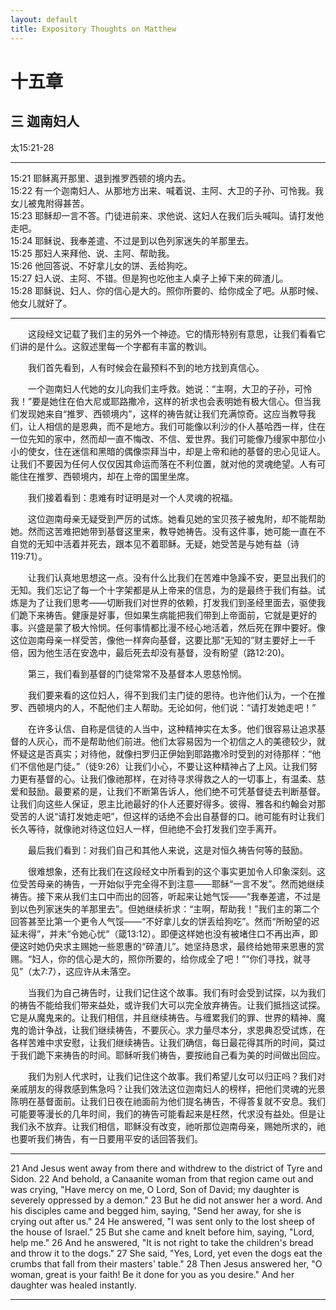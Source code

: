 ```yaml
---
layout: default
title: Expository Thoughts on Matthew
---
```


# 十五章 

## 三 迦南妇人

太15:21-28

***

15:21 耶稣离开那里、退到推罗西顿的境内去。<br>
15:22 有一个迦南妇人、从那地方出来、喊着说、主阿、大卫的子孙、可怜我。我女儿被鬼附得甚苦。<br>
15:23 耶稣却一言不答。门徒进前来、求他说、这妇人在我们后头喊叫。请打发他走吧。<br>
15:24 耶稣说、我奉差遣、不过是到以色列家迷失的羊那里去。<br>
15:25 那妇人来拜他、说、主阿、帮助我。<br>
15:26 他回答说、不好拿儿女的饼、丢给狗吃。<br>
15:27 妇人说、主阿、不错。但是狗也吃他主人桌子上掉下来的碎渣儿。<br>
15:28 耶稣说、妇人、你的信心是大的。照你所要的、给你成全了吧。从那时候、他女儿就好了。<br>

***

&emsp;&emsp;这段经文记载了我们主的另外一个神迹。它的情形特别有意思，让我们看看它们讲的是什么。这叙述里每一个字都有丰富的教训。

&emsp;&emsp;我们首先看到，人有时候会在最预料不到的地方找到真信心。

&emsp;&emsp;一个迦南妇人代她的女儿向我们主呼救。她说：“主啊，大卫的子孙，可怜我！”要是她住在伯大尼或耶路撒冷，这样的祈求也会表明她有极大信心。但当我们发现她来自“推罗、西顿境内”，这样的祷告就让我们充满惊奇。这应当教导我们，让人相信的是恩典，而不是地方。我们可能像以利沙的仆人基哈西一样，住在一位先知的家中，然而却一直不悔改、不信、爱世界。我们可能像乃缦家中那位小小的使女，住在迷信和黑暗的偶像崇拜当中，却是上帝和祂的基督的忠心见证人。让我们不要因为任何人仅仅因其命运而落在不利位置，就对他的灵魂绝望。人有可能住在推罗、西顿境内，却在上帝的国里坐席。

&emsp;&emsp;我们接着看到：患难有时证明是对一个人灵魂的祝福。

&emsp;&emsp;这位迦南母亲无疑受到严厉的试炼。她看见她的宝贝孩子被鬼附，却不能帮助她。然而这苦难把她带到基督这里来，教导她祷告。没有这件事，她可能一直在不自觉的无知中活着并死去，跟本见不着耶稣。无疑，她受苦是与她有益（诗119:71）。

&emsp;&emsp;让我们认真地思想这一点。没有什么比我们在苦难中急躁不安，更显出我们的无知。我们忘记了每一个十字架都是从上帝来的信息，为的是最终于我们有益。试炼是为了让我们思考——切断我们对世界的依赖，打发我们到圣经里面去，驱使我们跪下来祷告。健康是好事，但如果生病能把我们带到上帝面前，它就是更好的事。兴盛是蒙了极大怜悯。任何事情都比漫不经心地活着，然后死在罪中要好。像这位迦南母亲一样受苦，像他一样奔向基督，这要比那“无知的”财主要好上一千倍，因为他生活在安逸中，最后死去却没有基督，没有盼望（路12:20)。

&emsp;&emsp;第三，我们看到基督的门徒常常不及基督本人恩慈怜悯。

&emsp;&emsp;我们要来看的这位妇人，得不到我们主门徒的恩待。也许他们认为，一个在推罗、西顿境内的人，不配他们主人帮助。无论如何，他们说：“请打发她走吧！”

&emsp;&emsp;在许多认信、自称是信徒的人当中，这种精神实在太多。他们很容易让追求基督的人灰心，而不是帮助他们前进。他们太容易因为一个初信之人的美德较少，就怀疑这是否真实；对待他，就像扫罗归正伊始到耶路撒冷时受到的对待那样：“他们不信他是门徒。”（徒9:26）让我们小心，不要让这种精神占了上风。让我们努力更有基督的心。让我们像祂那样，在对待寻求得救之人的一切事上，有温柔、慈爱和鼓励。最要紧的是，让我们不断第告诉人，他们绝不可凭基督徒去判断基督。让我们向这些人保证，恩主比祂最好的仆人还要好得多。彼得、雅各和约翰会对那受苦的人说“请打发她走吧”，但这样的话绝不会出自基督的口。祂可能有时让我们长久等待，就像祂对待这位妇人一样，但祂绝不会打发我们空手离开。

&emsp;&emsp;最后我们看到：对我们自己和其他人来说，这是对恒久祷告何等的鼓励。

&emsp;&emsp;很难想象，还有比我们在这段经文中所看到的这个事实更加令人印象深刻。这位受苦母亲的祷告，一开始似乎完全得不到注意——耶稣“一言不发”。然而她继续祷告。接下来从我们主口中而出的回答，听起来让她气馁——“我奉差遣，不过是到以色列家迷失的羊那里去”。但她继续祈求：“主啊，帮助我！”我们主的第二个回答甚至比第一个更令人气馁——“不好拿儿女的饼丢给狗吃”。然而“所盼望的迟延未得”，并未“令她心忧”（箴13:12）。即便这样她也没有被堵住口不再出声，即便这时她仍央求主赐她一些恩惠的“碎渣儿”。她坚持恳求，最终给她带来恩惠的赏赐。“妇人，你的信心是大的，照你所要的，给你成全了吧！”“你们寻找，就寻见”（太7:7），这应许从未落空。

&emsp;&emsp;当我们为自己祷告时，让我们记住这个故事。我们有时会受到试探，以为我们的祷告不能给我们带来益处，或许我们大可以完全放弃祷告。让我们抵挡这试探。它是从魔鬼来的。让我们相信，并且继续祷告。与缠累我们的罪、世界的精神、魔鬼的诡计争战，让我们继续祷告，不要灰心。求力量尽本分，求恩典忍受试炼，在各样苦难中求安慰，让我们继续祷告。让我们确信，每日最花得其所的时间，莫过于我们跪下来祷告的时间。耶稣听我们祷告，要按祂自己看为美的时间做出回应。

&emsp;&emsp;我们为别人代求时，让我们记住这个故事。我们希望儿女可以归正吗？我们对亲戚朋友的得救感到焦急吗？让我们效法这位迦南妇人的榜样，把他们灵魂的光景陈明在基督面前。让我们日夜在祂面前为他们提名祷告，不得答复就不安息。我们可能要等漫长的几年时间，我们的祷告可能看起来是枉然，代求没有益处。但是让我们永不放弃。让我们相信，耶稣没有改变，祂听那位迦南母亲，赐她所求的，祂也要听我们祷告，有一日要用平安的话回答我们。

***

21 And Jesus went away from there and withdrew to the district of Tyre and Sidon. 22 And behold, a Canaanite woman from that region came out and was crying, "Have mercy on me, O Lord, Son of David; my daughter is severely oppressed by a demon." 23 But he did not answer her a word. And his disciples came and begged him, saying, "Send her away, for she is crying out after us." 24 He answered, "I was sent only to the lost sheep of the house of Israel." 25 But she came and knelt before him, saying, "Lord, help me." 26 And he answered, "It is not right to take the children's bread and throw it to the dogs." 27 She said, "Yes, Lord, yet even the dogs eat the crumbs that fall from their masters' table." 28 Then Jesus answered her, "O woman, great is your faith! Be it done for you as you desire." And her daughter was healed instantly.

***

